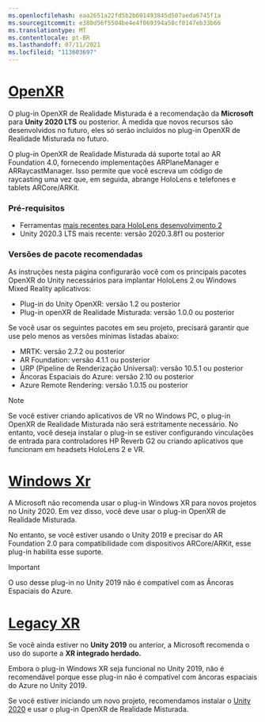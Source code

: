 ```yaml
---
ms.openlocfilehash: eaa2651a22fd5b2b601493845d507aeda6745f1a
ms.sourcegitcommit: e380d56f5504be4e4f069394a58cf0147eb33b66
ms.translationtype: MT
ms.contentlocale: pt-BR
ms.lasthandoff: 07/11/2021
ms.locfileid: "113603697"
---
```

# <a name="openxr"></a>[OpenXR](#tab/openxr)

O plug-in OpenXR de Realidade Misturada é a recomendação da **Microsoft** para **Unity 2020 LTS** ou posterior. À medida que novos recursos são desenvolvidos no futuro, eles só serão incluídos no plug-in OpenXR de Realidade Misturada no futuro.

O plug-in OpenXR de Realidade Misturada dá suporte total ao AR Foundation 4.0, fornecendo implementações ARPlaneManager e ARRaycastManager. Isso permite que você escreva um código de raycasting uma vez que, em seguida, abrange HoloLens e telefones e tablets ARCore/ARKit.

### <a name="prerequisites"></a>Pré-requisitos 

* Ferramentas [mais recentes para HoloLens desenvolvimento 2](../../../install-the-tools.md?tabs=unity#installation-checklist)
* Unity 2020.3 LTS mais recente: versão 2020.3.8f1 ou posterior

### <a name="recommended-package-versions"></a>Versões de pacote recomendadas

As instruções nesta página configurarão você com os principais pacotes OpenXR do Unity necessários para implantar HoloLens 2 ou Windows Mixed Reality aplicativos:

* Plug-in do Unity OpenXR: versão 1.2 ou posterior
* Plug-in openXR de Realidade Misturada: versão 1.0.0 ou posterior

Se você usar os seguintes pacotes em seu projeto, precisará garantir que use pelo menos as versões mínimas listadas abaixo:

* MRTK: versão 2.7.2 ou posterior
* AR Foundation: versão 4.1.1 ou posterior
* URP (Pipeline de Renderização Universal): versão 10.5.1 ou posterior
* Âncoras Espaciais do Azure: versão 2.10 ou posterior
* Azure Remote Rendering: versão 1.0.15 ou posterior

> [!NOTE]
> Se você estiver criando aplicativos de VR no Windows PC, o plug-in OpenXR de Realidade Misturada não será estritamente necessário. No entanto, você deseja instalar o plug-in se estiver configurando vinculações de entrada para controladores HP Reverb G2 ou criando aplicativos que funcionam em headsets HoloLens 2 e VR.

# <a name="windows-xr"></a>[Windows Xr](#tab/windowsxr)

A Microsoft não recomenda usar o plug-in Windows XR para novos projetos no Unity 2020.  Em vez disso, você deve usar o plug-in OpenXR de Realidade Misturada.

No entanto, se você estiver usando o Unity 2019 e precisar do AR Foundation 2.0 para compatibilidade com dispositivos ARCore/ARKit, esse plug-in habilita esse suporte.

> [!IMPORTANT]
> O uso desse plug-in no Unity 2019 não é compatível com as Âncoras Espaciais do Azure.

# <a name="legacy-xr"></a>[Legacy XR](#tab/legacy)

Se você ainda estiver no **Unity 2019** ou anterior, a Microsoft recomenda o uso do suporte a **XR integrado herdado.**

Embora o plug-in Windows XR seja funcional no Unity 2019, não é recomendável porque esse plug-in não é compatível com âncoras espaciais do Azure no Unity 2019.

Se você estiver iniciando um novo projeto, recomendamos instalar o [Unity 2020](../../choosing-unity-version.md) e usar o plug-in OpenXR de Realidade Misturada.